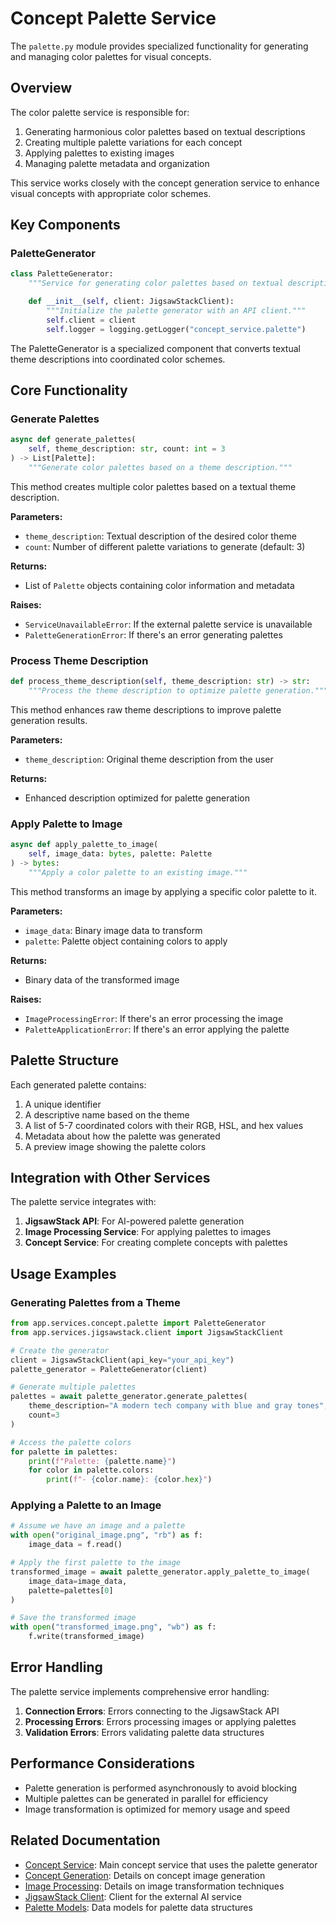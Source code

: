 # Concept Palette Service

The `palette.py` module provides specialized functionality for generating and managing color palettes for visual concepts.

## Overview

The color palette service is responsible for:

1. Generating harmonious color palettes based on textual descriptions
2. Creating multiple palette variations for each concept
3. Applying palettes to existing images
4. Managing palette metadata and organization

This service works closely with the concept generation service to enhance visual concepts with appropriate color schemes.

## Key Components

### PaletteGenerator

```python
class PaletteGenerator:
    """Service for generating color palettes based on textual descriptions."""

    def __init__(self, client: JigsawStackClient):
        """Initialize the palette generator with an API client."""
        self.client = client
        self.logger = logging.getLogger("concept_service.palette")
```

The PaletteGenerator is a specialized component that converts textual theme descriptions into coordinated color schemes.

## Core Functionality

### Generate Palettes

```python
async def generate_palettes(
    self, theme_description: str, count: int = 3
) -> List[Palette]:
    """Generate color palettes based on a theme description."""
```

This method creates multiple color palettes based on a textual theme description.

**Parameters:**

- `theme_description`: Textual description of the desired color theme
- `count`: Number of different palette variations to generate (default: 3)

**Returns:**

- List of `Palette` objects containing color information and metadata

**Raises:**

- `ServiceUnavailableError`: If the external palette service is unavailable
- `PaletteGenerationError`: If there's an error generating palettes

### Process Theme Description

```python
def process_theme_description(self, theme_description: str) -> str:
    """Process the theme description to optimize palette generation."""
```

This method enhances raw theme descriptions to improve palette generation results.

**Parameters:**

- `theme_description`: Original theme description from the user

**Returns:**

- Enhanced description optimized for palette generation

### Apply Palette to Image

```python
async def apply_palette_to_image(
    self, image_data: bytes, palette: Palette
) -> bytes:
    """Apply a color palette to an existing image."""
```

This method transforms an image by applying a specific color palette to it.

**Parameters:**

- `image_data`: Binary image data to transform
- `palette`: Palette object containing colors to apply

**Returns:**

- Binary data of the transformed image

**Raises:**

- `ImageProcessingError`: If there's an error processing the image
- `PaletteApplicationError`: If there's an error applying the palette

## Palette Structure

Each generated palette contains:

1. A unique identifier
2. A descriptive name based on the theme
3. A list of 5-7 coordinated colors with their RGB, HSL, and hex values
4. Metadata about how the palette was generated
5. A preview image showing the palette colors

## Integration with Other Services

The palette service integrates with:

1. **JigsawStack API**: For AI-powered palette generation
2. **Image Processing Service**: For applying palettes to images
3. **Concept Service**: For creating complete concepts with palettes

## Usage Examples

### Generating Palettes from a Theme

```python
from app.services.concept.palette import PaletteGenerator
from app.services.jigsawstack.client import JigsawStackClient

# Create the generator
client = JigsawStackClient(api_key="your_api_key")
palette_generator = PaletteGenerator(client)

# Generate multiple palettes
palettes = await palette_generator.generate_palettes(
    theme_description="A modern tech company with blue and gray tones",
    count=3
)

# Access the palette colors
for palette in palettes:
    print(f"Palette: {palette.name}")
    for color in palette.colors:
        print(f"- {color.name}: {color.hex}")
```

### Applying a Palette to an Image

```python
# Assume we have an image and a palette
with open("original_image.png", "rb") as f:
    image_data = f.read()

# Apply the first palette to the image
transformed_image = await palette_generator.apply_palette_to_image(
    image_data=image_data,
    palette=palettes[0]
)

# Save the transformed image
with open("transformed_image.png", "wb") as f:
    f.write(transformed_image)
```

## Error Handling

The palette service implements comprehensive error handling:

1. **Connection Errors**: Errors connecting to the JigsawStack API
2. **Processing Errors**: Errors processing images or applying palettes
3. **Validation Errors**: Errors validating palette data structures

## Performance Considerations

- Palette generation is performed asynchronously to avoid blocking
- Multiple palettes can be generated in parallel for efficiency
- Image transformation is optimized for memory usage and speed

## Related Documentation

- [Concept Service](service.md): Main concept service that uses the palette generator
- [Concept Generation](generation.md): Details on concept image generation
- [Image Processing](../image/processing.md): Details on image transformation techniques
- [JigsawStack Client](../jigsawstack/client.md): Client for the external AI service
- [Palette Models](../../models/concept/domain.md): Data models for palette data structures
